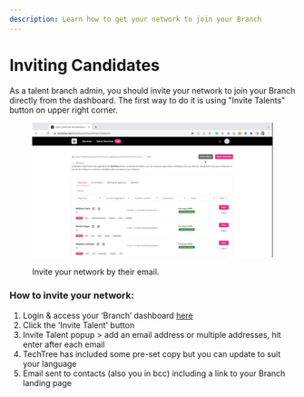 ```yaml
---
description: Learn how to get your network to join your Branch
---
```


# Inviting Candidates

As a talent branch admin, you should invite your network to join your Branch directly from the dashboard. The first way to do it is using "Invite Talents" button on upper right corner.&#x20;

<figure><img src="../../.gitbook/assets/Inviting Candidates.gif" alt=""><figcaption><p>Invite your network by their email. </p></figcaption></figure>

### How to invite your network:

1. Login & access your ‘Branch’ dashboard [here](https://techtree.dev/dashboard/talentbranch/talents)
2. Click the 'Invite Talent' button&#x20;
3. Invite Talent popup > add an email address or multiple addresses, hit enter after each email
4. TechTree has included some pre-set copy but you can update to suit your language
5. Email sent to contacts (also you in bcc) including a link to your Branch landing page

